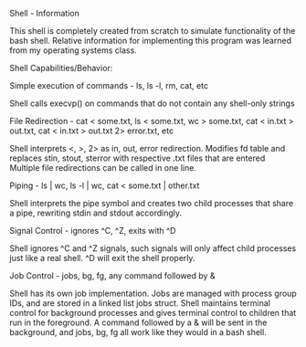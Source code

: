 Shell - Information

This shell is completely created from scratch to simulate functionality of the bash shell. Relative information for implementing this program was learned from my operating systems class. 

Shell Capabilities/Behavior:

Simple execution of commands - ls, ls -l, rm, cat, etc

Shell calls execvp() on commands that do not contain any shell-only strings

File Redirection - cat < some.txt, ls < some.txt, wc > some.txt, cat < in.txt > out.txt, cat < in.txt > out.txt 2> error.txt, etc

Shell interprets <, >, 2> as in, out, error redirection. Modifies fd table and replaces stin, stout, sterror with respective .txt files that are entered
Multiple file redirections can be called in one line.

Piping - ls | wc, ls -l | wc, cat < some.txt | other.txt

Shell interprets the pipe symbol and creates two child processes that share a pipe, rewriting stdin and stdout accordingly.

Signal Control - ignores ^C, ^Z, exits with ^D

Shell ignores ^C and ^Z signals, such signals will only affect child processes just like a real shell. ^D will exit the shell properly.

Job Control - jobs, bg, fg, any command followed by &

Shell has its own job implementation. Jobs are managed with process group IDs, and are stored in a linked list jobs struct. Shell maintains terminal control for background processes and gives terminal control to children that run in the foreground. A command followed by a & will be sent in the background, and jobs, bg, fg all work like they would in a bash shell. 




